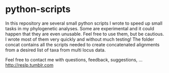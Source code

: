 python-scripts
==============

In this repository are several small python scripts I wrote to speed up small tasks in my phylogenetic analyses.
Some are experimental and it could happen that they are even unusable.
Feel free to use them, but be cautious. I wrote most of them very quickly and without much testing!
The folder concat contains all the scripts needed to create concatenated alignments from a desired list of taxa from multi locus data. 

Feel free to contact me with questions, feedback, suggestions, ...
http://reslp.tumblr.com
